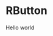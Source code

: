 # RButton

<script setup>
import RButton from '../../src/components/RButton.vue'
</script>

<RButton>Hello world </RButton>
